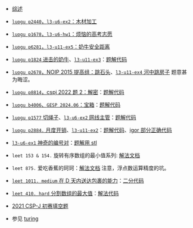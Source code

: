 

- [综述](二分搜索最佳-综述.md)

- [`luogu p2440`，`l3-u6-ex2`：木材加工](二分搜索-luogu-p2440-木材加工.md)
- [`luogu p1678`，`l3-u6-hw1`：烦恼的高考志愿](luogu-p1678-高考志愿.md)
- [`luogu p6281`，`l3-u11-ex5`：奶牛安全距离](二分搜索-luogu-p6281-社交距离.md)
- [`luogu p1824` 进击的奶牛](https://www.luogu.com.cn/problem/P1824)、[`l3-u11-ex3`](https://oj.youdao.com/course/12/59/1#/1/8194)：[题解代码](code/cows-max-safe-interval-luogu-p1824.cpp)
- [`luogu p2678`，NOIP 2015 提高组：跳石头](https://www.luogu.com.cn/problem/P2678)、[`l3-u11-ex4` 河中跳房子](https://oj.youdao.com/course/12/59/1#/1/8195) 题意甚为晦涩。
- [`luogu p8814`，cspj 2022 题 2：解密](https://www.luogu.com.cn/problem/P8814)：[题解代码](code/luogu-p8814-2022j2-bsearch.cpp)
- [`luogu b4006`、`GESP 2024.06`：宝箱](https://www.luogu.com.cn/problem/B4006)：[题解代码](code/luogu-b4006-gesp4-2024.06-treasures.cpp)
- [`luogu p1577` 切绳子](https://www.luogu.com.cn/problem/P1577)、[`l3-u6-ex2` 网线主管](https://oj.youdao.com/course/12/54/2#/1/8259)：[题解代码]()
- [`luogu p2884.` 月度开销](https://www.luogu.com.cn/problem/P2884)、[`l3-u11-ex2`](https://oj.youdao.com/course/12/59/2#/1/8198)：[题解代码](code/luogu-p2884-monthly-expense.cpp)、[igor 部分正确代码](code/luogu-p2884-monthly-expense-igor-turing.cpp)

- [`l3-u6-ex1` 神奇的编号对](https://oj.youdao.com/course/12/54/1#/1/8253)：[题解用 stl](code/index-pairs-l3-u6-ex1.cpp) 

- `leet 153 & 154.` 旋转有序数组的最小值系列: [解法文档](二分搜索-leet-153-154-旋转数组两题.md)
- `leet 875.` 爱吃香蕉的珂珂：[解法文档](leet-875-爱吃香蕉的珂珂.md) 注意，浮点数运算精度的坑。
- [`leet 1011. medium` 在 D 天内送达包裹的能力](https://leetcode.cn/problems/capacity-to-ship-packages-within-d-days/)：[二分代码](code/leet-1011-ship-in-d-days.cpp)
- [`leet 410. hard` 分割数组的最大值](https://leetcode.cn/problems/split-array-largest-sum/)：[解法代码](code/split-array-largest-sum-leet-410.cpp)

- [2021 CSP-J 初赛填空题](二分搜索-矩形-cspj-2021初赛填空.md)

- 参见 [turing](../little-turing/README.md)